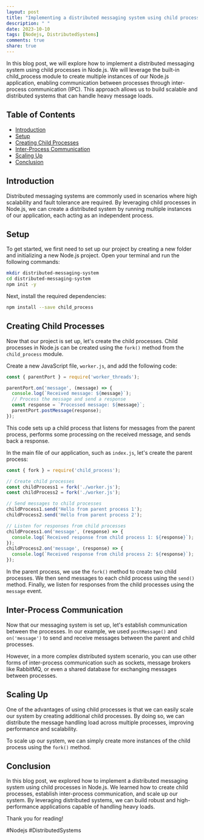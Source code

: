 ```yaml
---
layout: post
title: "Implementing a distributed messaging system using child processes in Node.js"
description: " "
date: 2023-10-10
tags: [Nodejs, DistributedSystems]
comments: true
share: true
---
```


In this blog post, we will explore how to implement a distributed messaging system using child processes in Node.js. We will leverage the built-in child_process module to create multiple instances of our Node.js application, enabling communication between processes through inter-process communication (IPC). This approach allows us to build scalable and distributed systems that can handle heavy message loads.

## Table of Contents

- [Introduction](#introduction)
- [Setup](#setup)
- [Creating Child Processes](#creating-child-processes)
- [Inter-Process Communication](#inter-process-communication)
- [Scaling Up](#scaling-up)
- [Conclusion](#conclusion)

## Introduction

Distributed messaging systems are commonly used in scenarios where high scalability and fault tolerance are required. By leveraging child processes in Node.js, we can create a distributed system by running multiple instances of our application, each acting as an independent process.

## Setup

To get started, we first need to set up our project by creating a new folder and initializing a new Node.js project. Open your terminal and run the following commands:

```bash
mkdir distributed-messaging-system
cd distributed-messaging-system
npm init -y
```

Next, install the required dependencies:

```bash
npm install --save child_process
```

## Creating Child Processes

Now that our project is set up, let's create the child processes. Child processes in Node.js can be created using the `fork()` method from the `child_process` module.

Create a new JavaScript file, `worker.js`, and add the following code:

```javascript
const { parentPort } = require('worker_threads');

parentPort.on('message', (message) => {
  console.log(`Received message: ${message}`);
  // Process the message and send a response
  const response = `Processed message: ${message}`;
  parentPort.postMessage(response);
});
```

This code sets up a child process that listens for messages from the parent process, performs some processing on the received message, and sends back a response.

In the main file of our application, such as `index.js`, let's create the parent process:

```javascript
const { fork } = require('child_process');

// Create child processes
const childProcess1 = fork('./worker.js');
const childProcess2 = fork('./worker.js');

// Send messages to child processes
childProcess1.send('Hello from parent process 1');
childProcess2.send('Hello from parent process 2');

// Listen for responses from child processes
childProcess1.on('message', (response) => {
  console.log(`Received response from child process 1: ${response}`);
});
childProcess2.on('message', (response) => {
  console.log(`Received response from child process 2: ${response}`);
});
```

In the parent process, we use the `fork()` method to create two child processes. We then send messages to each child process using the `send()` method. Finally, we listen for responses from the child processes using the `message` event.

## Inter-Process Communication

Now that our messaging system is set up, let's establish communication between the processes. In our example, we used `postMessage()` and `on('message')` to send and receive messages between the parent and child processes.

However, in a more complex distributed system scenario, you can use other forms of inter-process communication such as sockets, message brokers like RabbitMQ, or even a shared database for exchanging messages between processes.

## Scaling Up

One of the advantages of using child processes is that we can easily scale our system by creating additional child processes. By doing so, we can distribute the message handling load across multiple processes, improving performance and scalability.

To scale up our system, we can simply create more instances of the child process using the `fork()` method.

## Conclusion

In this blog post, we explored how to implement a distributed messaging system using child processes in Node.js. We learned how to create child processes, establish inter-process communication, and scale up our system. By leveraging distributed systems, we can build robust and high-performance applications capable of handling heavy loads.

Thank you for reading!

\#Nodejs #DistributedSystems